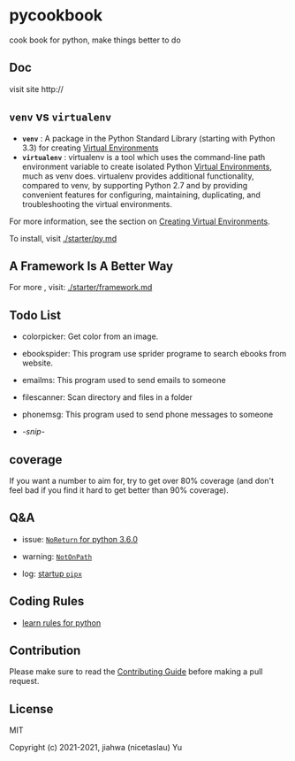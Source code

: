 # pycookbook
cook book for python, make things better to do

## Doc
visit site http://

## **`venv`** vs **`virtualenv`**
- **`venv`** : A package in the Python Standard Library (starting with Python 3.3) for creating [Virtual Environments]
- **`virtualenv`** : virtualenv is a tool which uses the command-line path environment variable to create isolated Python [Virtual Environments], much as venv does. virtualenv provides additional functionality, compared to venv, by supporting Python 2.7 and by providing convenient features for configuring, maintaining, duplicating, and troubleshooting the virtual environments. 

For more information, see the section on [Creating Virtual Environments].

To install, visit [./starter/py.md](./starter/py.md###&nbsp;Virtual&nbsp;Environments)

[Virtual Environments]: https://packaging.python.org/glossary/#term-Virtual-Environment
[Creating Virtual Environments]: https://packaging.python.org/tutorials/installing-packages/#creating-and-using-virtual-environments

## A Framework Is A Better Way
For more , visit: [./starter/framework.md](./starter/framework.md)

## Todo List
- colorpicker: Get color from an image.

- ebookspider: This program use sprider programe to search ebooks from website.

- emailms: This program used to send emails to someone

- filescanner: Scan directory and files in a folder

- phonemsg: This program used to send phone messages to someone

- *-snip-*

## coverage
If you want a number to aim for, try to get over 80% coverage (and don't feel bad if you find it hard to get better than 90% coverage).

## Q&A

- issue: [`NoReturn` for python 3.6.0](./q&a/NoReturn.md)

- warning: [`NotOnPath`](./q&a/NotOnPath.md)

- log: [startup `pipx`](./q&a/startuppipx.md)

## Coding Rules

- [learn rules for python](https://www.python.org/dev/peps/pep-0008/)

## Contribution
Please make sure to read the [Contributing Guide](./CONTRIBUTING.md) before making a pull request. 

## License
MIT

Copyright (c) 2021-2021, jiahwa (nicetaslau) Yu